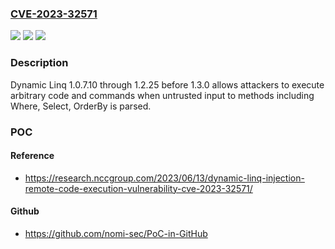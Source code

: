 ### [CVE-2023-32571](https://cve.mitre.org/cgi-bin/cvename.cgi?name=CVE-2023-32571)
![](https://img.shields.io/static/v1?label=Product&message=n%2Fa&color=blue)
![](https://img.shields.io/static/v1?label=Version&message=n%2Fa&color=blue)
![](https://img.shields.io/static/v1?label=Vulnerability&message=n%2Fa&color=brighgreen)

### Description

Dynamic Linq 1.0.7.10 through 1.2.25 before 1.3.0 allows attackers to execute arbitrary code and commands when untrusted input to methods including Where, Select, OrderBy is parsed.

### POC

#### Reference
- https://research.nccgroup.com/2023/06/13/dynamic-linq-injection-remote-code-execution-vulnerability-cve-2023-32571/

#### Github
- https://github.com/nomi-sec/PoC-in-GitHub


